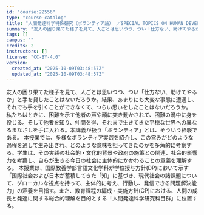 ```yaml
---
id: "course:22556"
type: "course-catalog"
title: "人間発達科学特殊研究（ボランティア論） ／SPECIAL TOPICS ON HUMAN DEVELOPMENTAL SCIENCE: VOLUNTEERING"
summary: "友人の困り果てた様子を見て、人ごとは思いつつ、つい「仕方ない、助けてやるか」と手を貸したことはないだろうか。結果、あまりにも大変な事態に遭遇し、それでも手を引くことができなくて、つらい思いをしたことはないだろうか。 私たちはときに、困難を示…"
tags: []
campus: ""
credits: 2
instructors: []
license: "CC-BY-4.0"
version:
  created_at: "2025-10-09T03:48:57Z"
  updated_at: "2025-10-09T03:48:57Z"
---
```

友人の困り果てた様子を見て、人ごとは思いつつ、つい「仕方ない、助けてやるか」と手を貸したことはないだろうか。結果、あまりにも大変な事態に遭遇し、それでも手を引くことができなくて、つらい思いをしたことはないだろうか。 私たちはときに、困難を示す他者の声や顔に突き動かされて、困難の渦中に身を投じる。そして他者を知り、仲間を得、それまで生きてきた平穏な世界への異なるまなざしを手に入れる。本講義が扱う「ボランティア」とは、そういう経験である。 本授業では、多様なボランティア実践を紹介し、この営みがどのような過程を通して生み出され、どのような意味を担ってきたのかを多角的に考察する。学生は、その実践の社会的・文化的背景や政府の施策との関連、社会的影響力を考察し、自らが生きる今日の社会に主体的にかかわることの意義を理解する。 本授業は、国際教養学部言語文化学科が学位授与方針(DP)において示す「国際社会および日本が蓄積してきた「知」に基づき、現代社会の諸課題について、グローカルな視点を持って、主体的に考え、行動し、発信できる問題解決能力」の涵養を目指す。また、教育課程の編成・実施方針(CP)における、人間の成長と発達に関する総合的理解を目的とする「人間発達科学研究科目群」に位置する。

